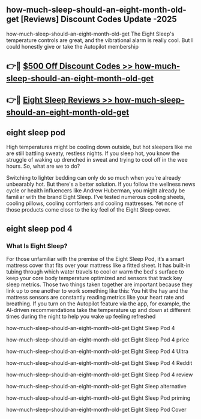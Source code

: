 ## how-much-sleep-should-an-eight-month-old-get [Reviews​] Discount Codes Update -2025

how-much-sleep-should-an-eight-month-old-get The Eight Sleep's temperature controls are great, and the vibrational alarm is really cool. But I could honestly give or take the Autopilot membership

## 👉🔴 [$500 Off Discount Codes >> how-much-sleep-should-an-eight-month-old-get](http://download.freeplayer.one?title=how-much-sleep-should-an-eight-month-old-get&ref=18-ES)

## 👉🔴 [Eight Sleep Reviews >> how-much-sleep-should-an-eight-month-old-get](http://download.freeplayer.one?title=how-much-sleep-should-an-eight-month-old-get&ref=18-ES)

## eight sleep pod

High temperatures might be cooling down outside, but hot sleepers like me are still battling sweaty, restless nights. If you sleep hot, you know the struggle of waking up drenched in sweat and trying to cool off in the wee hours. So, what are we to do?

Switching to lighter bedding can only do so much when you're already unbearably hot. But there's a better solution. If you follow the wellness news cycle or health influencers like Andrew Huberman, you might already be familiar with the brand Eight Sleep. I've tested numerous cooling sheets, cooling pillows, cooling comforters and cooling mattresses. Yet none of those products come close to the icy feel of the Eight Sleep cover.

## eight sleep pod 4

### What Is Eight Sleep?

For those unfamiliar with the premise of the Eight Sleep Pod, it’s a smart mattress cover that fits over your mattress like a fitted sheet. It has built-in tubing through which water travels to cool or warm the bed's surface to keep your core body temperature optimized and sensors that track key sleep metrics. Those two things taken together are important because they link up to one another to work something like this: You hit the hay and the mattress sensors are constantly reading metrics like your heart rate and breathing. If you turn on the Autopilot feature via the app, for example, the AI-driven recommendations take the temperature up and down at different times during the night to help you wake up feeling refreshed

how-much-sleep-should-an-eight-month-old-get Eight Sleep Pod 4

how-much-sleep-should-an-eight-month-old-get Eight Sleep Pod 4 price

how-much-sleep-should-an-eight-month-old-get Eight Sleep Pod 4 Ultra

how-much-sleep-should-an-eight-month-old-get Eight Sleep Pod 4 Reddit

how-much-sleep-should-an-eight-month-old-get Eight Sleep Pod 4 review

how-much-sleep-should-an-eight-month-old-get Eight Sleep alternative

how-much-sleep-should-an-eight-month-old-get Eight Sleep Pod priming

how-much-sleep-should-an-eight-month-old-get Eight Sleep Pod Cover